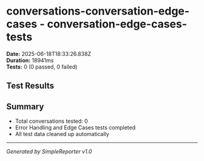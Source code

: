 # conversations-conversation-edge-cases - conversation-edge-cases-tests

**Date:** 2025-06-18T18:33:26.838Z  
**Duration:** 18941ms  
**Tests:** 0 (0 passed, 0 failed)

## Test Results



## Summary

- Total conversations tested: 0
- Error Handling and Edge Cases tests completed
- All test data cleaned up automatically

---
*Generated by SimpleReporter v1.0*
